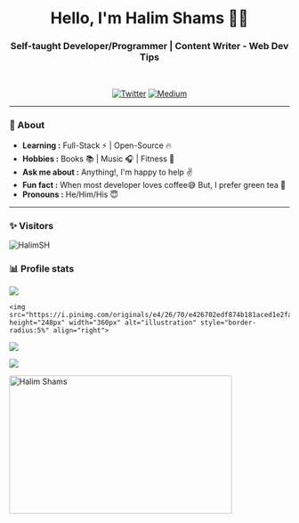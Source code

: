 <h1 align="center"> Hello, I'm Halim Shams 👨‍💻 </h1>

<h3 align="center">  Self-taught Developer/Programmer | Content Writer - Web Dev Tips </h3> <br>

<p align="center"> 
<a href="https://twitter.com/HalimOFFI"><img alt="Twitter" src="https://img.shields.io/badge/-HalimOFFI-1ca0f1?style=flat-square&logo=twitter&logoColor=white&link=https://twitter.com/HalimOFFI"></a>
<a href="https://halimshams.medium.com"><img alt="Medium" src="https://img.shields.io/badge/-HalimSH-black?style=flat-square&logo=medium&logoColor=white&link=https://halimshams.medium.com"></a>
</p>

---------------------------------------------------------------------------------------------------------------------------------------------------------------------------------
### 🤔 About
-  **Learning :** Full-Stack :zap: | Open-Source :fire:	
-  **Hobbies :** Books :books: | Music :headphones: | Fitness 💪
-  **Ask me about :** Anything!, I'm happy to help :v:
-  **Fun fact :** When most developer loves coffee:sweat_smile: But, I prefer green tea 💚 
-  **Pronouns :** He/Him/His :innocent:

---------------------------------------------------------------------------------------------------------------------------------------------------------------------------------
### ✨ Visitors 

<p align="left"> <img src="https://komarev.com/ghpvc/?username=Halim-Shams" alt="HalimSH" /> </p>

### 📊 Profile stats

<p align="left">
    <img align="center" src="https://github-readme-streak-stats.herokuapp.com/?user=Halim-Shams&theme=radical">
    
    <img  src="https://i.pinimg.com/originals/e4/26/70/e426702edf874b181aced1e2fa5c6cde.gif" height="248px" width="360px" alt="illustration" style="border-radius:5%" align="right">
    
<p align="left">
    <img align="center" src="https://github-readme-stats.vercel.app/api?username=Halim-Shams&show_icons=true&theme=tokyonight">
    
<p align="left">
     <img align="center" src="https://activity-graph.herokuapp.com/graph?username=Halim-Shams"> 
    
<p><img align="left" src="https://github-readme-stats.vercel.app/api/top-langs?username=Halim-Shams&show_icons=true&locale=en&layout=compact"  height="248px" width="400px"alt="Halim Shams" /></p>
